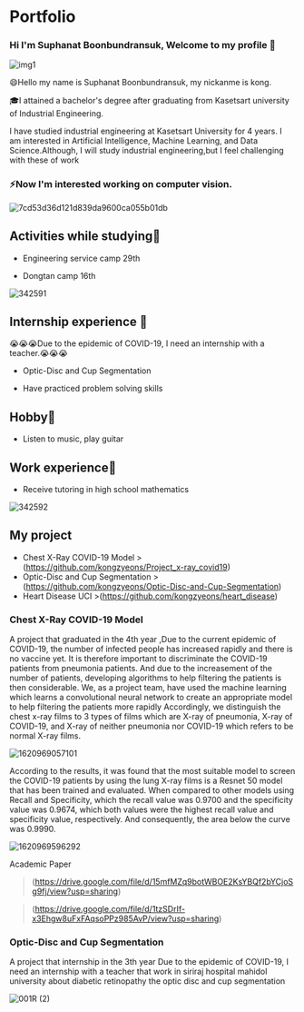 # Portfolio

### Hi I'm Suphanat Boonbundransuk, Welcome to my profile 👋



![img1](https://user-images.githubusercontent.com/80037547/118217812-6b20a280-b4a0-11eb-9ceb-574a2f7c9c61.jpg) 


😄Hello my name is Suphanat Boonbundransuk, my nickanme is kong.

🎓I attained a bachelor's degree after graduating from Kasetsart university of Industrial Engineering.

   I have studied industrial engineering at Kasetsart University for 4 years.
I am interested in Artificial Intelligence, Machine Learning, and Data Science.Although, I will study industrial engineering,but I feel challenging with these of work

### ⚡Now I'm interested working on computer vision.

![7cd53d36d121d839da9600ca055b01db](https://user-images.githubusercontent.com/80037547/118217429-a1a9ed80-b49f-11eb-9071-fa2ae3fca8d5.gif)


## Activities while studying🏢
- Engineering service camp 29th

- Dongtan camp 16th

![342591](https://user-images.githubusercontent.com/80037547/117408682-7ae93580-af3a-11eb-8614-52104be69028.jpg)


## Internship experience 🏥
😭😭😭Due to the epidemic of COVID-19, I need an internship with a teacher.😭😭😭
- Optic-Disc and Cup Segmentation

- Have practiced problem solving skills

## Hobby🎻
- Listen to music, play guitar

## Work experience📃
- Receive tutoring in high school mathematics

![342592](https://user-images.githubusercontent.com/80037547/117410025-1333ea00-af3c-11eb-9747-9055a3868c4a.jpg)

## My project
- Chest X-Ray COVID-19 Model >(https://github.com/kongzyeons/Project_x-ray_covid19)
- Optic-Disc and Cup Segmentation >(https://github.com/kongzyeons/Optic-Disc-and-Cup-Segmentation)
- Heart Disease UCI >(https://github.com/kongzyeons/heart_disease)


### Chest X-Ray COVID-19 Model

A project that graduated in the 4th year ,Due to the current epidemic of COVID-19, the number of infected people has increased rapidly and there is no vaccine yet. It is therefore important to discriminate the COVID-19 patients from pneumonia patients. And due to the increasement of the number of patients, developing algorithms to help filtering the patients is then considerable. 
	We, as a project team, have used the machine learning which learns a convolutional neural network to create an appropriate model to help filtering the patients more rapidly Accordingly, we distinguish the chest x-ray films to 3 types of films which are X-ray of pneumonia, X-ray of COVID-19, and X-ray of neither pneumonia nor COVID-19 which refers to be normal X-ray films.
   
   ![1620969057101](https://user-images.githubusercontent.com/80037547/118224534-91007400-b4ad-11eb-98df-9a26a0ec007b.jpg)
   
   
   According to the results, it was found that the most suitable model to screen the COVID-19 patients by using the lung X-ray films is a Resnet 50 model that has been trained and evaluated. When compared to other models using Recall and Specificity, which the recall value was 0.9700 and the specificity value was 0.9674, which both values were the highest recall value and specificity value, respectively. And consequently, the area below the curve was 0.9990.
   
   ![1620969596292](https://user-images.githubusercontent.com/80037547/118225157-bd68c000-b4ae-11eb-9ebc-2dcd60445891.jpg)
   
   Academic Paper

>(https://drive.google.com/file/d/15mfMZq9botWBOE2KsYBQf2bYCjoSg9fj/view?usp=sharing)

>(https://drive.google.com/file/d/1tzSDrIf-x3Ehgw8uFxFAqsoPPz985AvP/view?usp=sharing)




   ### Optic-Disc and Cup Segmentation
   
   A project that internship in the 3th year Due to the epidemic of COVID-19, I need an internship with a teacher that work in siriraj hospital mahidol university about diabetic retinopathy the optic disc and cup segmentation
   
   ![001R (2)](https://user-images.githubusercontent.com/80037547/118231196-f60d9700-b4b8-11eb-8085-b7f199bd8bab.jpg)

   
   
   







